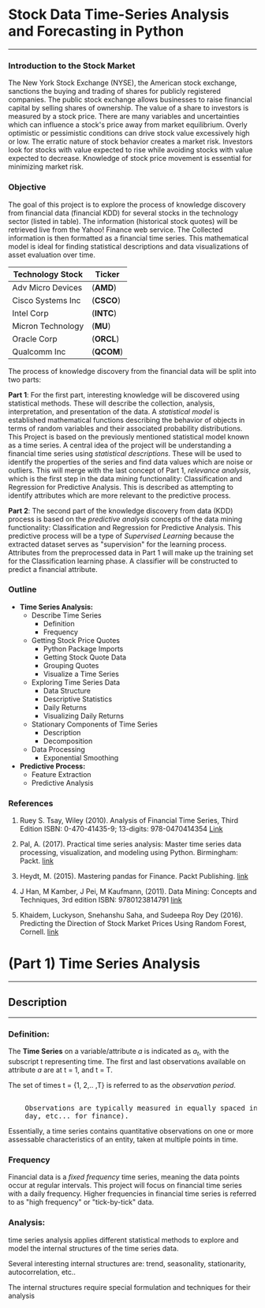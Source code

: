 # Stock Data Time-Series Analysis and Forecasting in Python
------
### Introduction to the Stock Market
The New York Stock Exchange (NYSE), the American stock exchange, 
sanctions the buying and trading of shares for publicly 
registered companies. The public stock exchange allows businesses to
raise financial capital by selling shares of ownership. The value of a share to 
investors is measured by a stock price. There are many variables and uncertainties which
can influence a stock's price away from market equilibrium. Overly optimistic or pessimistic 
conditions can drive stock value excessively high or low. The erratic nature of 
stock behavior creates a market risk. Investors look for stocks with 
value expected to rise while avoiding stocks with value expected to decrease.
Knowledge of stock price movement is essential for minimizing market risk.    

### Objective
The goal of this project is to explore the process of knowledge discovery from
financial data (financial KDD) for several stocks in the technology sector (listed in table). 
The information (historical stock quotes) will be retrieved live from the Yahoo! Finance web service. 
The Collected information is then formatted as a financial time series. 
This mathematical model is ideal for finding statistical descriptions and data visualizations of 
asset evaluation over time. 

| Technology Stock | Ticker |
|---------------|--------------|
| Adv Micro Devices | (**AMD**) | 
| Cisco Systems Inc | (**CSCO**) | 
| Intel Corp | (**INTC**) | 
| Micron Technology | (**MU**) | 
| Oracle Corp | (**ORCL**) | 
| Qualcomm Inc | (**QCOM**) | 

The process of knowledge discovery from the financial data will be split into two parts:
   
**Part 1**: For the first part, interesting knowledge will be discovered using statistical methods. These will describe 
the collection, analysis, interpretation, and presentation of the data. A *statistical model* is established
mathematical functions describing the behavior of objects in terms of random variables and their associated
probability distributions. This Project is based on the previously mentioned statistical model 
known as a time series. A central idea of the project will be understanding a financial time series using 
*statistical descriptions*. These will be used to identify the properties of the series and find 
data values which are noise or outliers. This will merge with the last concept of Part 1, *relevance analysis*, 
which is the first step in the data mining functionality: Classification and Regression for Predictive Analysis. 
This is described as attempting to identify attributes which are more relevant to the predictive process. 

**Part 2**: The second part of the knowledge discovery from data (KDD) process is based on 
the *predictive analysis* concepts of the data mining functionality: Classification and Regression for 
Predictive Analysis. This predictive process will be a type of *Supervised Learning* because the extracted 
dataset serves as "supervision" for the learning process. Attributes from the preprocessed 
data in Part 1 will make up the training set for the Classification learning phase. A classifier will 
be constructed to predict a financial attribute.    

### Outline
* **Time Series Analysis:**
    * Describe Time Series
         - Definition
         - Frequency
    * Getting Stock Price Quotes
         - Python Package Imports
         - Getting Stock Quote Data
         - Grouping Quotes
         - Visualize a Time Series
    * Exploring Time Series Data
         - Data Structure
         - Descriptive Statistics
         - Daily Returns
         - Visualizing Daily Returns
    * Stationary Components of Time Series
         - Description
         - Decomposition
    * Data Processing
        - Exponential Smoothing
* **Predictive Process:**
    * Feature Extraction
    * Predictive Analysis
        
 
### References
1. Ruey S. Tsay, Wiley (2010). Analysis of Financial Time Series, Third Edition 
    ISBN: 0-470-41435-9; 13-digits: 978-0470414354 [Link][1]

2. Pal, A. (2017). Practical time series analysis: Master time series data processing, visualization, and 
    modeling using Python. Birmingham: Packt. [link][2]

3. Heydt, M. (2015). Mastering pandas for Finance. Packt Publishing. [link][3]

4. J Han, M Kamber, J Pei, M Kaufmann, (2011). Data Mining: Concepts and Techniques, 3rd edition 
    ISBN: 9780123814791 [link][4]

5. Khaidem, Luckyson, Snehanshu Saha, and Sudeepa Roy Dey (2016). Predicting the Direction 
    of Stock Market Prices Using Random Forest, Cornell. [link][5]

[1]: http://faculty.chicagobooth.edu/ruey.tsay/teaching/
[2]: https://www.amazon.com/Practical-Time-Analysis-Processing-Visualization/dp/1788290224
[3]: https://www.amazon.com/Mastering-Pandas-Finance-Michael-Heydt/dp/1783985100
[4]: https://www.amazon.com/Data-Mining-Concepts-Techniques-Management/dp/0123814790
[5]: https://arxiv.org/pdf/1605.00003.pdf

# (Part 1) Time Series Analysis
---------------
## Description
-------
### Definition:

The **Time Series** on a variable/attribute *a* is indicated as *a<sub>t</sub>*, with the subscript t 
representing time. The first and last observations available on attribute *a* are at t = 1, and t = T.


The set of times t = {1, 2,.. ,T} is referred to as the *observation period*.
<pre>    
    Observations are typically measured in equally spaced intervals (frequency), (i.e minute, hour, 
    day, etc... for finance). 
</pre>

Essentially, a time series contains quantitative observations on one or more assessable characteristics of
an entity, taken at multiple points in time. 

### Frequency

Financial data is a *fixed frequency* time series, meaning the 
data points occur at regular intervals. This project will focus on financial time series with a daily 
frequency. Higher frequencies in financial time series is referred to as "high frequency" or "tick-by-tick" data.
   
### Analysis:

time series analysis applies different statistical methods to explore and model the internal 
structures of the time series data. 

Several interesting internal structures are: trend, seasonality, stationarity, autocorrelation, etc..

The internal structures require special formulation and techniques for their analysis